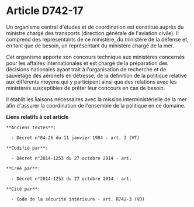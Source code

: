 # Article D742-17

Un organisme central d'études et de coordination est constitué auprès du ministre chargé des transports (direction générale
de l'aviation civile). Il comprend des représentants de ce ministère, du ministère de la défense et, en tant que de besoin,
un représentant du ministère chargé de la mer.

Cet organisme apporte son concours technique aux ministères concernés pour les affaires internationales et est chargé de la
préparation des décisions nationales ayant trait à l'organisation de recherche et de sauvetage des aéronefs en détresse, de
la définition de la politique relative aux différents moyens qui y participent ainsi que des relations avec les ministères
susceptibles de prêter leur concours en cas de besoin.

Il établit les liaisons nécessaires avec la mission interministérielle de la mer afin d'assurer la coordination de l'ensemble
de la politique en ce domaine.

**Liens relatifs à cet article**

	**Anciens textes**:

	  - Décret n°84-26 du 11 janvier 1984 - art. 2 (VT)

	**Codifié par**:

	  - Décret n°2014-1253 du 27 octobre 2014 - art.

	**Créé par**:

	  - Décret n°2014-1253 du 27 octobre 2014 - art.

	**Cité par**:

	  - Code de la sécurité intérieure - art. R742-3 (VD)
